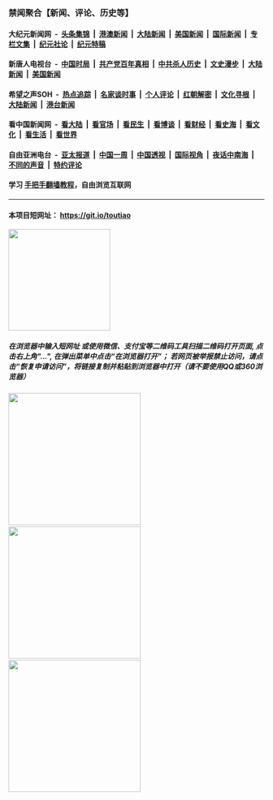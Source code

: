 ### 禁闻聚合【新闻、评论、历史等】

#### 大纪元新闻网 &nbsp;-&nbsp; [头条集锦](indexes/E头条集锦.md?t=02081402) &nbsp;|&nbsp; [港澳新闻](indexes/E港澳新闻.md?t=02081402)  &nbsp;|&nbsp; [大陆新闻](indexes/E大陆新闻.md?t=02081402) &nbsp;|&nbsp; [美国新闻](indexes/E美国新闻.md?t=02081402) &nbsp;|&nbsp; [国际新闻](indexes/E国际新闻.md?t=02081402) &nbsp;|&nbsp; [专栏文集](indexes/E专栏文集.md?t=02081402) &nbsp;|&nbsp; [纪元社论](indexes/E纪元社论.md?t=02081402) &nbsp;|&nbsp; [纪元特稿](indexes/E纪元特稿.md?t=02081402) 

#### 新唐人电视台 &nbsp;-&nbsp; [中国时局](indexes/N中国时局.md?t=02081402) &nbsp;|&nbsp; [共产党百年真相](indexes/N共产党百年真相.md?t=02081402) &nbsp;|&nbsp; [中共杀人历史](indexes/N中共杀人历史.md?t=02081402) &nbsp;|&nbsp; [文史漫步](indexes/N文史漫步.md?t=02081402) &nbsp;|&nbsp; [大陆新闻](indexes/N大陆新闻.md?t=02081402) &nbsp;|&nbsp; [美国新闻](indexes/N美国新闻.md?t=02081402)

#### 希望之声SOH &nbsp;-&nbsp; [热点追踪](indexes/H热点追踪.md?t=02081402) &nbsp;|&nbsp; [名家谈时事](indexes/H名家谈时事.md?t=02081402) &nbsp;|&nbsp; [个人评论](indexes/H个人评论.md?t=02081402)  &nbsp;|&nbsp; [红朝解密](indexes/H红朝解密.md?t=02081402) &nbsp;|&nbsp; [文化寻根](indexes/H文化寻根.md?t=02081402) &nbsp;|&nbsp; [大陆新闻](indexes/H大陆新闻.md?t=02081402) &nbsp;|&nbsp; [港台新闻](indexes/H港台新闻.md?t=02081402)

#### 看中国新闻网 &nbsp;-&nbsp; [看大陆](indexes/S看大陆.md?t=02081402) &nbsp;|&nbsp; [看官场](indexes/S看官场.md?t=02081402) &nbsp;|&nbsp; [看民生](indexes/S看民生.md?t=02081402)  &nbsp;|&nbsp; [看博谈](indexes/S看博谈.md?t=02081402) &nbsp;|&nbsp; [看财经](indexes/S看财经.md?t=02081402) &nbsp;|&nbsp; [看史海](indexes/S看史海.md?t=02081402) &nbsp;|&nbsp; [看文化](indexes/S看文化.md?t=02081402) &nbsp;|&nbsp; [看生活](indexes/S看生活.md?t=02081402) &nbsp;|&nbsp; [看世界](indexes/S看世界.md?t=02081402)

#### 自由亚洲电台 &nbsp;-&nbsp; [亚太报道](indexes/R亚太报道.md?t=02081402) &nbsp;|&nbsp; [中国一周](indexes/R中国一周.md?t=02081402) &nbsp;|&nbsp; [中国透视](indexes/R中国透视.md?t=02081402)  &nbsp;|&nbsp; [国际视角](indexes/R国际视角.md?t=02081402) &nbsp;|&nbsp; [夜话中南海](indexes/R夜话中南海.md?t=02081402) &nbsp;|&nbsp; [不同的声音](indexes/R不同的声音.md?t=02081402) &nbsp;|&nbsp; [特约评论](indexes/R特约评论.md?t=02081402)

#### 学习 [手把手翻墙教程](https://github.com/gfw-breaker/guides/wiki)，自由浏览互联网

----

#### 本项目短网址： https://git.io/toutiao
<img src="https://raw.githubusercontent.com/gfw-breaker/banned-news/master/scripts/img/qr.png" width="200px"/>  

##### 在浏览器中输入短网址 或使用微信、支付宝等二维码工具扫描二维码打开页面, 点击右上角"...", 在弹出菜单中点击“在浏览器打开”； 若网页被举报禁止访问，请点击“恢复申请访问”，将链接复制并粘贴到浏览器中打开（请不要使用QQ或360浏览器）

<img src="https://raw.githubusercontent.com/gfw-breaker/banned-news/master/scripts/img/1.png" width="260px"/> &nbsp; <img src="https://raw.githubusercontent.com/gfw-breaker/banned-news/master/scripts/img/2.png" width="260px"/> &nbsp; <img src="https://raw.githubusercontent.com/gfw-breaker/banned-news/master/scripts/img/3.png" width="260px"/>
